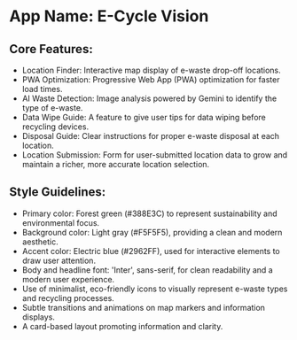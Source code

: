 # **App Name**: E-Cycle Vision

## Core Features:

- Location Finder: Interactive map display of e-waste drop-off locations.
- PWA Optimization: Progressive Web App (PWA) optimization for faster load times.
- AI Waste Detection: Image analysis powered by Gemini to identify the type of e-waste.
- Data Wipe Guide: A feature to give user tips for data wiping before recycling devices.
- Disposal Guide: Clear instructions for proper e-waste disposal at each location.
- Location Submission: Form for user-submitted location data to grow and maintain a richer, more accurate location selection.

## Style Guidelines:

- Primary color: Forest green (#388E3C) to represent sustainability and environmental focus.
- Background color: Light gray (#F5F5F5), providing a clean and modern aesthetic.
- Accent color: Electric blue (#2962FF), used for interactive elements to draw user attention.
- Body and headline font: 'Inter', sans-serif, for clean readability and a modern user experience.
- Use of minimalist, eco-friendly icons to visually represent e-waste types and recycling processes.
- Subtle transitions and animations on map markers and information displays.
- A card-based layout promoting information and clarity.